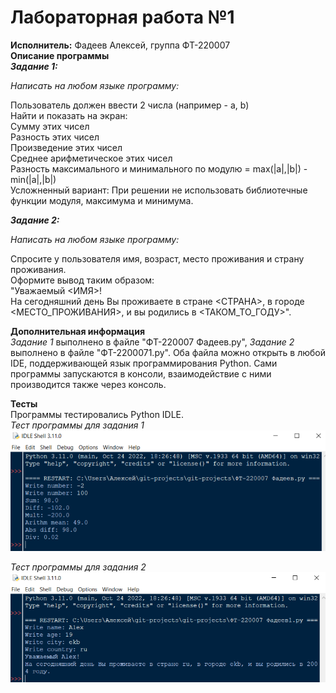 # Лабораторная работа №1    
**Исполнитель:** Фадеев Алексей, группа ФТ-220007    
**Описание программы**    
***Задание 1:***
    
*Написать на любом языке программу:*    
    
Пользователь должен ввести 2 числа (например - a, b)    
Найти и показать на экран:    
Сумму этих чисел    
Разность этих чисел    
Произведение этих чисел    
Среднее арифметическое этих чисел    
Разность максимального и минимального по модулю = max(|a|,|b|) - min(|a|,|b|)    
Усложненный вариант: При решении не использовать библиотечные функции модуля, максимума и минимума.    
    
***Задание 2:***    
    
*Написать на любом языке программу:*    
    
Спросите у пользователя имя, возраст, место проживания и страну проживания.    
Оформите вывод таким образом:    
"Уважаемый <ИМЯ>!    
На сегодняшний день Вы проживаете в стране <СТРАНА>, в городе <МЕСТО_ПРОЖИВАНИЯ>, и вы родились в <ТАКОМ_ТО_ГОДУ>".    
    
**Дополнительная информация**    
*Задание 1* выполнено в файле "ФТ-220007 Фадеев.py", *Задание 2* выполнено в файле "ФТ-2200071.py". Оба файла можно открыть в любой IDE, поддерживающей язык программирования Python.    Сами программы запускаются в консоли, взаимодействие с ними производится также через консоль.    
    
**Тесты**    
Программы тестировались Python IDLE.   
*Тест программы для задания 1*    
![test1](test1.png)    
    
*Тест программы для задания 2*    
![test2](test2.png)
